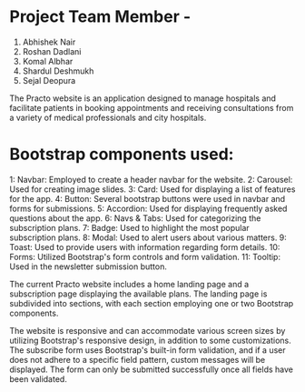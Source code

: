 # Project Team Member -

1) Abhishek Nair
2) Roshan Dadlani
3) Komal Albhar
4) Shardul Deshmukh
5) Sejal Deopura

The Practo website is an application designed to manage hospitals and facilitate patients in booking appointments and receiving consultations from a variety of medical professionals and city hospitals.

# Bootstrap components used:

1: Navbar: Employed to create a header navbar for the website.
2: Carousel: Used for creating image slides.
3: Card: Used for displaying a list of features for the app.
4: Button: Several bootstrap buttons were used in navbar and forms for submissions.
5: Accordion: Used for displaying frequently asked questions about the app.
6: Navs & Tabs: Used for categorizing the subscription plans.
7: Badge: Used to highlight the most popular subscription plans.
8: Modal: Used to alert users about various matters.
9: Toast: Used to provide users with information regarding form details.
10: Forms: Utilized Bootstrap's form controls and form validation.
11: Tooltip: Used in the newsletter submission button.

The current Practo website includes a home landing page and a subscription page displaying the available plans. The landing page is subdivided into sections, with each section employing one or two Bootstrap components.

The website is responsive and can accommodate various screen sizes by utilizing Bootstrap's responsive design, in addition to some customizations. The subscribe form uses Bootstrap's built-in form validation, and if a user does not adhere to a specific field pattern, custom messages will be displayed. The form can only be submitted successfully once all fields have been validated.